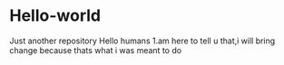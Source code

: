# Hello-world
Just another repository
Hello humans
1.am here to tell u that,i will bring change 
  because thats what i was meant to do
